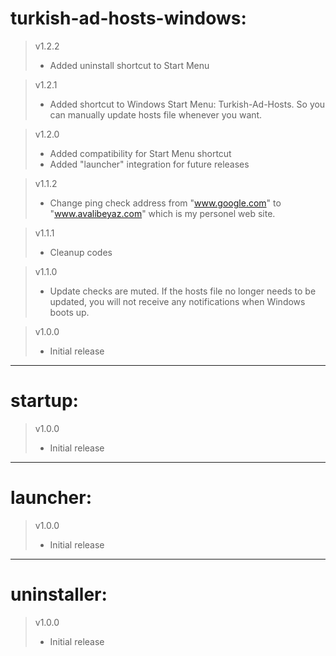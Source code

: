 # turkish-ad-hosts-windows:  
> v1.2.2  
>- Added uninstall shortcut to Start Menu  
  
>v1.2.1  
>- Added shortcut to Windows Start Menu: Turkish-Ad-Hosts. So you can manually update hosts file whenever you want.  
  
>v1.2.0  
>- Added compatibility for Start Menu shortcut  
>- Added "launcher" integration for future releases  
   
>v1.1.2  
>- Change ping check address from "www.google.com" to "www.avalibeyaz.com" which is my personel web site.  
  
>v1.1.1  
>- Cleanup codes  
  
>v1.1.0
>- Update checks are muted. If the hosts file no longer needs to be updated, you will not receive any notifications when Windows boots up.  
  
>v1.0.0  
>- Initial release
  
------------------------------  
# startup:  
>v1.0.0  
>- Initial release  
   
------------------------------  
# launcher:  
>v1.0.0  
>- Initial release  
  
------------------------------  
# uninstaller:  
>v1.0.0  
>- Initial release  
   
